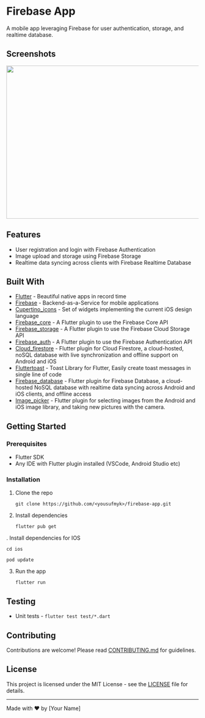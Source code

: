 

# Firebase App

A mobile app leveraging Firebase for user authentication, storage, and realtime database.

## Screenshots

<img src="assets/images/appScreenshot.png" width="1000" height="400"> 

## Features

- User registration and login with Firebase Authentication
- Image upload and storage using Firebase Storage  
- Realtime data syncing across clients with Firebase Realtime Database

## Built With

- [Flutter](https://flutter.dev/) - Beautiful native apps in record time  
- [Firebase](https://firebase.google.com/) - Backend-as-a-Service for mobile applications
- [Cupertino_icons](https://apps.apple.com/us/app/cupertino-catalog/id1665329294) - Set of widgets implementing the current iOS design language
- [Firebase_core](https://pub.dev/packages/firebase_core) - A Flutter plugin to use the Firebase Core API
- [Firebase_storage](https://pub.dev/packages/firebase_storage) - A Flutter plugin to use the Firebase Cloud Storage API
- [Firebase_auth](https://pub.dev/packages/firebase_auth) - A Flutter plugin to use the Firebase Authentication API
- [Cloud_firestore](https://pub.dev/packages/cloud_firestore) - Flutter plugin for Cloud Firestore, a cloud-hosted, noSQL database with live synchronization and offline support on Android and iOS
- [Fluttertoast](https://pub.dev/packages/fluttertoast) - Toast Library for Flutter, Easily create toast messages in single line of code
- [Firebase_database](https://pub.dev/packages/firebase_database) - Flutter plugin for Firebase Database, a cloud-hosted NoSQL database with realtime data syncing across Android and iOS clients, and offline access
- [Image_picker](https://pub.dev/packages/image_picker) - Flutter plugin for selecting images from the Android and iOS image library, and taking new pictures with the camera.

## Getting Started

### Prerequisites

- Flutter SDK
- Any IDE with Flutter plugin installed (VSCode, Android Studio etc)

### Installation

1. Clone the repo

   ```
   git clone https://github.com/<yousufmyk>/firebase-app.git
   ```

2. Install dependencies

   ```
   flutter pub get
   ```
. Install dependencies for IOS

   ```
   cd ios
   ```
   ```
   pod update
   ```

3. Run the app

   ```
   flutter run
   ```
   
## Testing

- Unit tests - `flutter test test/*.dart` 

## Contributing

Contributions are welcome! Please read [CONTRIBUTING.md](CONTRIBUTING.md) for guidelines.

## License

This project is licensed under the MIT License - see the [LICENSE](LICENSE) file for details.

---

Made with ❤️ by [Your Name]
